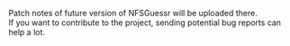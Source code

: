 Patch notes of future version of NFSGuessr will be uploaded there.  
If you want to contribute to the project, sending potential bug reports can help a lot.
